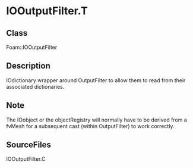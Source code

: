 # IOOutputFilter.T 
## Class
Foam::IOOutputFilter

## Description
IOdictionary wrapper around OutputFilter to allow them to read from
their associated dictionaries.

## Note
The IOobject or the objectRegistry will normally have to be
derived from a fvMesh for a subsequent cast (within OutputFilter)
to work correctly.

## SourceFiles
IOOutputFilter.C

